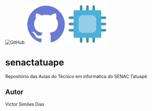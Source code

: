 
![GitHub](https://img.shields.io/github/license/victorsimoesd/gitegithub)
![](https://github.com/victorsimoesd/gitegithub/blob/main/github..png)
![](https://github.com/victorsimoesd/senactatuape/blob/main/hardware.png)
# senactatuape
Repositório das Aulas do Técnico em informática do SENAC Tatuapé
## Autor  
Victor Simões Dias

